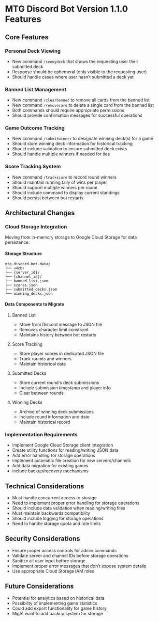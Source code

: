 # MTG Discord Bot Version 1.1.0 Features

## Core Features

### Personal Deck Viewing
- New command `/seemydeck` that shows the requesting user their submitted deck
- Response should be ephemeral (only visible to the requesting user)
- Should handle cases where user hasn't submitted a deck yet

### Banned List Management
- New command `/clearbanned` to remove all cards from the banned list
- New command `/removecard` to delete a single card from the banned list
- Both commands should require appropriate permissions
- Should provide confirmation messages for successful operations

### Game Outcome Tracking
- New command `/submitwinner` to designate winning deck(s) for a game
- Should store winning deck information for historical tracking
- Should include validation to ensure submitted deck exists
- Should handle multiple winners if needed for ties

### Score Tracking System
- New command `/trackscore` to record round winners
- Should maintain running tally of wins per player
- Should support multiple winners per round
- Should include command to display current standings
- Should persist between bot restarts

## Architectural Changes

### Cloud Storage Integration
Moving from in-memory storage to Google Cloud Storage for data persistence.

#### Storage Structure 
```
mtg-discord-bot-data/
└── v4cb/
└── {server_id}/
└── {channel_id}/
├── banned_list.json
├── scores.json
├── submitted_decks.json
└── winning_decks.json
```


#### Data Components to Migrate
1. Banned List
   - Move from Discord message to JSON file
   - Removes character limit constraint
   - Maintains history between bot restarts

2. Score Tracking
   - Store player scores in dedicated JSON file
   - Track rounds and winners
   - Maintain historical data

3. Submitted Decks
   - Store current round's deck submissions
   - Include submission timestamp and player info
   - Clear between rounds

4. Winning Decks
   - Archive of winning deck submissions
   - Include round information and date
   - Maintain historical record

### Implementation Requirements
- Implement Google Cloud Storage client integration
- Create utility functions for reading/writing JSON data
- Add error handling for storage operations
- Implement automatic file creation for new servers/channels
- Add data migration for existing games
- Include backup/recovery mechanisms

## Technical Considerations
- Must handle concurrent access to storage
- Need to implement proper error handling for storage operations
- Should include data validation when reading/writing files
- Must maintain backwards compatibility
- Should include logging for storage operations
- Need to handle storage quota and rate limits

## Security Considerations
- Ensure proper access controls for admin commands
- Validate server and channel IDs before storage operations
- Sanitize all user input before storage
- Implement proper error messages that don't expose system details
- Use appropriate Cloud Storage IAM roles

## Future Considerations
- Potential for analytics based on historical data
- Possibility of implementing game statistics
- Could add export functionality for game history
- Might want to add backup system for storage